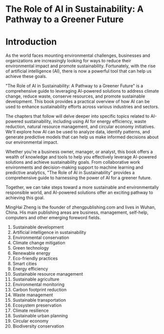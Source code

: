 # The Role of AI in Sustainability: A Pathway to a Greener Future

# Introduction

As the world faces mounting environmental challenges, businesses and organizations are increasingly looking for ways to reduce their environmental impact and promote sustainability. Fortunately, with the rise of artificial intelligence (AI), there is now a powerful tool that can help us achieve these goals.

"The Role of AI in Sustainability: A Pathway to a Greener Future" is a comprehensive guide to leveraging AI-powered solutions to address climate change, reduce waste, conserve resources, and promote sustainable development. This book provides a practical overview of how AI can be used to enhance sustainability efforts across various industries and sectors.

The chapters that follow will delve deeper into specific topics related to AI-powered sustainability, including using AI for energy efficiency, waste reduction, natural resource management, and circular economy initiatives. We'll explore how AI can be used to analyze data, identify patterns, and generate predictive models that can help us make informed decisions about our environmental impact.

Whether you're a business owner, manager, or analyst, this book offers a wealth of knowledge and tools to help you effectively leverage AI-powered solutions and achieve sustainability goals. From collaborative work environments and decision-making support to machine learning and predictive analytics, "The Role of AI in Sustainability" provides a comprehensive guide to harnessing the power of AI for a greener future.

Together, we can take steps toward a more sustainable and environmentally responsible world, and AI-powered solutions offer an exciting pathway to achieving this goal.

MingHai Zheng is the founder of zhengpublishing.com and lives in Wuhan, China. His main publishing areas are business, management, self-help, computers and other emerging foreword fields.





1. Sustainable development
2. Artificial intelligence in sustainability
3. Environmental conservation
4. Climate change mitigation
5. Green technology
6. Renewable energy
7. Eco-friendly practices
8. Smart cities
9. Energy efficiency
10. Sustainable resource management
11. Sustainable agriculture
12. Environmental monitoring
13. Carbon footprint reduction
14. Waste management
15. Sustainable transportation
16. Ecosystem preservation
17. Climate resilience
18. Sustainable urban planning
19. Circular economy
20. Biodiversity conservation
